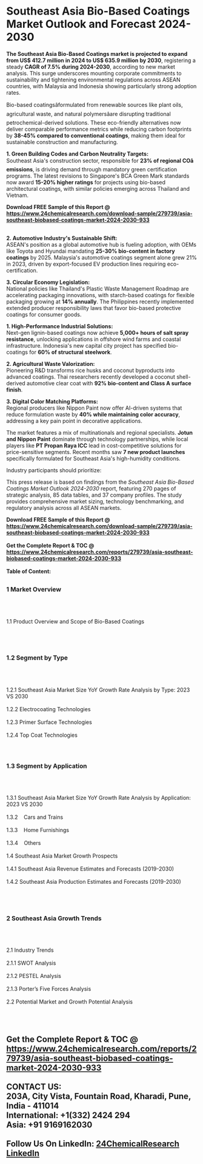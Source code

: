 <h1>Southeast Asia Bio-Based Coatings Market Outlook and Forecast 2024-2030</h1><p><strong>The Southeast Asia Bio-Based Coatings market is projected to expand from US$ 412.7 million in 2024 to US$ 635.9 million by 2030</strong>, registering a steady <strong>CAGR of 7.5% during 2024-2030</strong>, according to new market analysis. This surge underscores mounting corporate commitments to sustainability and tightening environmental regulations across ASEAN countries, with Malaysia and Indonesia showing particularly strong adoption rates.</p><p>Bio-based coatingsâformulated from renewable sources like plant oils, agricultural waste, and natural polymersâare disrupting traditional petrochemical-derived solutions. These eco-friendly alternatives now deliver comparable performance metrics while reducing carbon footprints by <strong>38-45% compared to conventional coatings</strong>, making them ideal for sustainable construction and manufacturing.</p><p><strong>1. Green Building Codes and Carbon Neutrality Targets:</strong><br>
Southeast Asia's construction sector, responsible for <strong>23% of regional COâ emissions</strong>, is driving demand through mandatory green certification programs. The latest revisions to Singapore's BCA Green Mark standards now award <strong>15-20% higher ratings</strong> for projects using bio-based architectural coatings, with similar policies emerging across Thailand and Vietnam.</p><div><b>Download FREE Sample of this Report @ 
            <a href="https://www.24chemicalresearch.com/download-sample/279739/asia-southeast-biobased-coatings-market-2024-2030-933">
            https://www.24chemicalresearch.com/download-sample/279739/asia-southeast-biobased-coatings-market-2024-2030-933</a></b></div><br><p><strong>2. Automotive Industry's Sustainable Shift:</strong><br>
ASEAN's position as a global automotive hub is fueling adoption, with OEMs like Toyota and Hyundai mandating <strong>25-30% bio-content in factory coatings</strong> by 2025. Malaysia's automotive coatings segment alone grew 21% in 2023, driven by export-focused EV production lines requiring eco-certification.</p><p><strong>3. Circular Economy Legislation:</strong><br>
National policies like Thailand's Plastic Waste Management Roadmap are accelerating packaging innovations, with starch-based coatings for flexible packaging growing at <strong>14% annually</strong>. The Philippines recently implemented extended producer responsibility laws that favor bio-based protective coatings for consumer goods.</p><p><strong>1. High-Performance Industrial Solutions:</strong><br>
Next-gen lignin-based coatings now achieve <strong>5,000+ hours of salt spray resistance</strong>, unlocking applications in offshore wind farms and coastal infrastructure. Indonesia's new capital city project has specified bio-coatings for <strong>60% of structural steelwork</strong>.</p><p><strong>2. Agricultural Waste Valorization:</strong><br>
Pioneering R&amp;D transforms rice husks and coconut byproducts into advanced coatings. Thai researchers recently developed a coconut shell-derived automotive clear coat with <strong>92% bio-content and Class A surface finish</strong>.</p><p><strong>3. Digital Color Matching Platforms:</strong><br>
Regional producers like Nippon Paint now offer AI-driven systems that reduce formulation waste by <strong>40% while maintaining color accuracy</strong>, addressing a key pain point in decorative applications.</p><p>The market features a mix of multinationals and regional specialists. <strong>Jotun and Nippon Paint</strong> dominate through technology partnerships, while local players like <strong>PT Propan Raya ICC</strong> lead in cost-competitive solutions for price-sensitive segments. Recent months saw <strong>7 new product launches</strong> specifically formulated for Southeast Asia's high-humidity conditions.</p><p>Industry participants should prioritize:</p><p>This press release is based on findings from the <em>Southeast Asia Bio-Based Coatings Market Outlook 2024-2030</em> report, featuring 270 pages of strategic analysis, 85 data tables, and 37 company profiles. The study provides comprehensive market sizing, technology benchmarking, and regulatory analysis across all ASEAN markets.</p><div><b>Download FREE Sample of this Report @ 
            <a href="https://www.24chemicalresearch.com/download-sample/279739/asia-southeast-biobased-coatings-market-2024-2030-933">
            https://www.24chemicalresearch.com/download-sample/279739/asia-southeast-biobased-coatings-market-2024-2030-933</a></b></div><br><div><b>Get the Complete Report & TOC @ 
            <a href="https://www.24chemicalresearch.com/reports/279739/asia-southeast-biobased-coatings-market-2024-2030-933">
            https://www.24chemicalresearch.com/reports/279739/asia-southeast-biobased-coatings-market-2024-2030-933</a></b></div><br>
            <b>Table of Content:</b><p><h2><span style="font-size:16px"><strong>1 Market Overview&nbsp;&nbsp; &nbsp;</strong></span></h2><br />
<br />
<p>1.1 Product Overview and Scope of Bio-Based Coatings&nbsp;</p><br />
<br />
<h2><strong><span style="font-size:16px">1.2 Segment by Type&nbsp;&nbsp; &nbsp;</span></strong></h2><br />
<br />
<p>1.2.1 Southeast Asia Market Size YoY Growth Rate Analysis by Type: 2023 VS 2030&nbsp;&nbsp; &nbsp;<br /><br />
1.2.2 Electrocoating Technologies&nbsp;&nbsp; &nbsp;<br /><br />
1.2.3 Primer Surface Technologies<br /><br />
1.2.4 Top Coat Technologies<br /><br />
<br />
<h2><span style="font-size:16px"><strong>1.3 Segment by Application&nbsp;&nbsp;</strong></span></h2><br />
<br />
<p>1.3.1 Southeast Asia Market Size YoY Growth Rate Analysis by Application: 2023 VS 2030&nbsp;&nbsp; &nbsp;<br /><br />
1.3.2&nbsp;&nbsp; &nbsp;Cars and Trains<br /><br />
1.3.3&nbsp;&nbsp; &nbsp;Home Furnishings<br /><br />
1.3.4&nbsp;&nbsp; &nbsp;Others<br /><br />
1.4 Southeast Asia Market Growth Prospects&nbsp;&nbsp; &nbsp;<br /><br />
1.4.1 Southeast Asia Revenue Estimates and Forecasts (2019-2030)&nbsp;&nbsp; &nbsp;<br /><br />
1.4.2 Southeast Asia Production Estimates and Forecasts (2019-2030)&nbsp;&nbsp;</p><br />
<br />
<h2><span style="font-size:16px"><strong>2 Southeast Asia Growth Trends&nbsp;&nbsp; &nbsp;</strong></span></h2><br />
<br />
<p>2.1 Industry Trends&nbsp;&nbsp; &nbsp;<br /><br />
2.1.1 SWOT Analysis&nbsp;&nbsp; &nbsp;<br /><br />
2.1.2 PESTEL Analysis&nbsp;&nbsp; &nbsp;<br /><br />
2.1.3 Porter&rsquo;s Five Forces Analysis&nbsp;&nbsp; &nbsp;<br /><br />
2.2 Potential Market and Growth Potential Analysis&nbsp;&nbsp; &nbsp;</p><br />
<br />
<h2></p><div><b>Get the Complete Report & TOC @ 
            <a href="https://www.24chemicalresearch.com/reports/279739/asia-southeast-biobased-coatings-market-2024-2030-933">
            https://www.24chemicalresearch.com/reports/279739/asia-southeast-biobased-coatings-market-2024-2030-933</a></b></div><br><b>CONTACT US:</b><br>
            203A, City Vista, Fountain Road, Kharadi, Pune, India - 411014<br>
            International: +1(332) 2424 294<br>
            Asia: +91 9169162030 <br><br>
            Follow Us On LinkedIn: <a href="https://www.linkedin.com/company/24chemicalresearch/">24ChemicalResearch LinkedIn</a>
